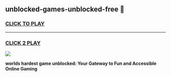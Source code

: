 
## unblocked-games-unblocked-free 👋
<h3>
<a href="https://premium.freeplayer.one?title=unblocked-games-unblocked-free&ref=14F">CLICK TO PLAY</a></h3>
<hr>

<h3>
<a href="https://premium.freeplayer.one?title=unblocked-games-unblocked-free&ref=14F">CLICK 2 PLAY</a>
  
</h3>

<a href="https://premium.freeplayer.one?title=unblocked-games-unblocked-free&ref=12F/"><img src="https://clearcache.store/games.png"></a>


**worlds hardest game unblocked: Your Gateway to Fun and Accessible Online Gaming**
